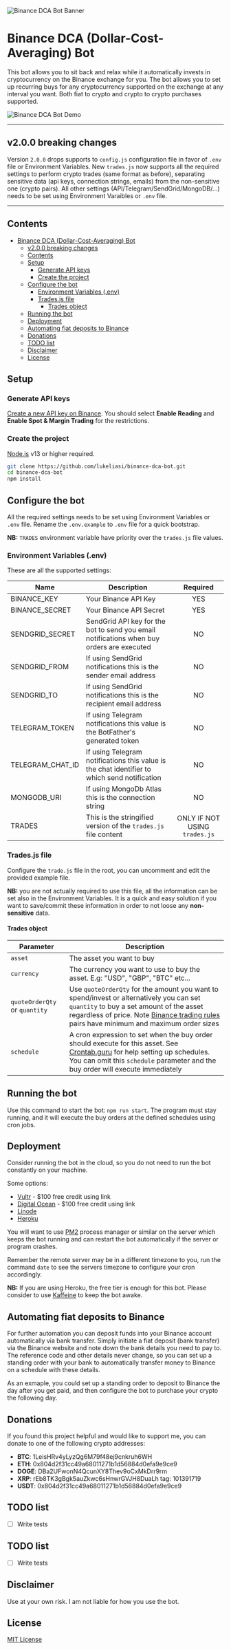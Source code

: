 ![Binance DCA Bot Banner](/banner.jpg)

# Binance DCA (Dollar-Cost-Averaging) Bot

This bot allows you to sit back and relax while it automatically invests in cryptocurrency on the Binance exchange for you. The bot allows you to set up recurring buys for any cryptocurrency supported on the exchange at any interval you want. Both fiat to crypto and crypto to crypto purchases supported.

![Binance DCA Bot Demo](/demo.gif)

---
## v2.0.0 breaking changes

Version `2.0.0` drops supports to `config.js` configuration file in favor of `.env` file or Environment Variables.
New `trades.js` now supports all the required settings to perform crypto trades (same format as before), separating sensitive data (api keys, connection strings, emails) from the non-sensitive one (crypto pairs).
All other settings (API/Telegram/SendGrid/MongoDB/...) needs to be set using Environment Varaibles or `.env` file.

---
## Contents

- [Binance DCA (Dollar-Cost-Averaging) Bot](#binance-dca-dollar-cost-averaging-bot)
  - [v2.0.0 breaking changes](#v200-breaking-changes)
  - [Contents](#contents)
  - [Setup](#setup)
    - [Generate API keys](#generate-api-keys)
    - [Create the project](#create-the-project)
  - [Configure the bot](#configure-the-bot)
    - [Environment Variables (.env)](#environment-variables-env)
    - [Trades.js file](#tradesjs-file)
      - [Trades object](#trades-object)
  - [Running the bot](#running-the-bot)
  - [Deployment](#deployment)
  - [Automating fiat deposits to Binance](#automating-fiat-deposits-to-binance)
  - [Donations](#donations)
  - [TODO list](#todo-list)
  - [Disclaimer](#disclaimer)
  - [License](#license)

## Setup

### Generate API keys

[Create a new API key on Binance](https://www.binance.com/en/support/faq/360002502072). You should select **Enable Reading** and **Enable Spot & Margin Trading** for the restrictions.

### Create the project

[Node.js](https://nodejs.org) v13 or higher required.

```bash
git clone https://github.com/lukeliasi/binance-dca-bot.git
cd binance-dca-bot
npm install
```

## Configure the bot

All the required settings needs to be set using Environment Variables or `.env` file.
Rename the `.env.example` to `.env` file for a quick bootstrap.

**NB:** `TRADES` environment variable have priority over the `trades.js` file values.

### Environment Variables (.env)

These are all the supported settings:

| Name             | Description                                                                                  |           Required            |
| ---------------- | -------------------------------------------------------------------------------------------- | :---------------------------: |
| BINANCE_KEY      | Your Binance API Key                                                                         |              YES              |
| BINANCE_SECRET   | Your Binance API Secret                                                                      |              YES              |
| SENDGRID_SECRET  | SendGrid API key for the bot to send you email notifications when buy orders are executed    |              NO               |
| SENDGRID_FROM    | If using SendGrid notifications this is the sender email address                             |              NO               |
| SENDGRID_TO      | If using SendGrid notifications this is the recipient email address                          |              NO               |
| TELEGRAM_TOKEN   | If using Telegram notifications this value is the BotFather's generated token                |              NO               |
| TELEGRAM_CHAT_ID | If using Telegram notifications this value is the chat identifier to which send notification |              NO               |
| MONGODB_URI      | If using MongoDb Atlas this is the connection string                                         |              NO               |
| TRADES           | This is the stringified version of the `trades.js` file content                              | ONLY IF NOT USING `trades.js` |

### Trades.js file

Configure the `trade.js` file in the root, you can uncomment and edit the provided example file.

**NB:** you are not actually required to use this file, all the information can be set also in the Environment Variables. It is a quick and easy solution if you want to save/commit these information in order to not loose any **non-sensitive** data.

#### Trades object

| Parameter                     | Description                                                                                                                                                                                                                                                              |
| ----------------------------- | ------------------------------------------------------------------------------------------------------------------------------------------------------------------------------------------------------------------------------------------------------------------------ |
| `asset`                       | The asset you want to buy                                                                                                                                                                                                                                                |
| `currency`                    | The currency you want to use to buy the asset. E.g: "USD", "GBP", "BTC" etc...                                                                                                                                                                                           |
| `quoteOrderQty` or `quantity` | Use `quoteOrderQty` for the amount you want to spend/invest or alternatively you can set `quantity` to buy a set amount of the asset regardless of price. Note [Binance trading rules](https://www.binance.com/en/trade-rule) pairs have minimum and maximum order sizes |
| `schedule`                    | A cron expression to set when the buy order should execute for this asset. See [Crontab.guru](https://crontab.guru/) for help setting up schedules. You can omit this `schedule` parameter and the buy order will execute immediately                                    |

## Running the bot

Use this command to start the bot: `npm run start`. The program must stay running, and it will execute the buy orders at the defined schedules using cron jobs.

## Deployment

Consider running the bot in the cloud, so you do not need to run the bot constantly on your machine.

Some options:

- [Vultr](https://www.vultr.com/?ref=8944587-8H) - $100 free credit using link
- [Digital Ocean](https://m.do.co/c/4f3661af7d87) - $100 free credit using link
- [Linode](https://www.linode.com/)
- [Heroku](https://www.heroku.com/)

You will want to use [PM2](https://github.com/Unitech/pm2) process manager or similar on the server which keeps the bot running and can restart the bot automatically if the server or program crashes.

Remember the remote server may be in a different timezone to you, run the command `date` to see the servers timezone to configure your cron accordingly.

**NB:** If you are using Heroku, the free tier is enough for this bot. Please consider to use [Kaffeine](https://kaffeine.herokuapp.com/) to keep the bot awake.

## Automating fiat deposits to Binance

For further automation you can deposit funds into your Binance account automatically via bank transfer. Simply initiate a fiat deposit (bank transfer) via the Binance website and note down the bank details you need to pay to. The reference code and other details never change, so you can set up a standing order with your bank to automatically transfer money to Binance on a schedule with these details.

As an exmaple, you could set up a standing order to deposit to Binance the day after you get paid, and then configure the bot to purchase your crypto the following day.

## Donations

If you found this project helpful and would like to support me, you can donate to one of the following crypto addresses:

- **BTC**: 1LeisHRv4yLyzQg6M79f48ej9cnkruh6WH
- **ETH**: 0x804d2f31cc49a68011271b1d56884d0efa9e9ce9
- **DOGE**: DBa2UFwonN4QcunXY8Thev9oCxMkDrr9rm
- **XRP**: rEb8TK3gBgk5auZkwc6sHnwrGVJH8DuaLh tag: 101391719
- **USDT**: 0x804d2f31cc49a68011271b1d56884d0efa9e9ce9

## TODO list

- [ ] Write tests

## TODO list
- [ ] Write tests

## Disclaimer

Use at your own risk. I am not liable for how you use the bot.

## License

[MIT License](http://opensource.org/licenses/MIT)
